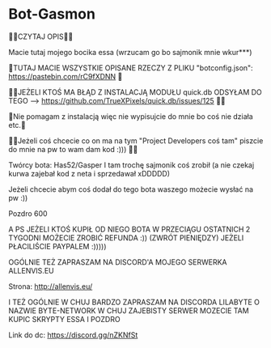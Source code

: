 # Bot-Gasmon

🔻🔻CZYTAJ OPIS🔻🔻

Macie tutaj mojego bocika essa (wrzucam go bo sajmonik mnie wkur***) 

🔸TUTAJ MACIE WSZYSTKIE OPISANE RZECZY Z PLIKU "botconfig.json": https://pastebin.com/rC9fXDNN 🔸

🛑🛑JEŻELI KTOŚ MA BŁĄD Z INSTALACJĄ MODUŁU quick.db ODSYŁAM DO TEGO --> https://github.com/TrueXPixels/quick.db/issues/125 🛑🛑

🔸Nie pomagam z instalacją więc nie wypisujcie do mnie bo coś nie działa etc.🔸

🛑🛑Jeżeli coś chcecie co on ma na tym "Project Developers coś tam" piszcie do mnie na pw to wam dam kod :))) 🛑🛑

Twórcy bota:
Has52/Gasper
I tam trochę sajmonik coś zrobił (a nie czekaj kurwa zajebał kod z neta i sprzedawał xDDDDD)

Jeżeli chcecie abym coś dodał do tego bota waszego możecie wysłać na pw :)) 

Pozdro 600


A PS JEŻELI KTOŚ KUPIŁ OD NIEGO BOTA W PRZECIĄGU OSTATNICH 2 TYGODNI MOŻECIE ZROBIĆ REFUNDA :)) (ZWRÓT PIENIĘDZY) JEŻELI PŁACILIŚCIE PAYPALEM :)))))




OGÓLNIE TEŻ ZAPRASZAM NA DISCORD'A MOJEGO SERWERKA ALLENVIS.EU

Strona: http://allenvis.eu/

I TEŻ OGÓLNIE W CHUJ BARDZO ZAPRASZAM NA DISCORDA LILABYTE O NAZWIE BYTE-NETWORK W CHUJ ZAJEBISTY SERWER MOZECIE TAM KUPIC SKRYPTY ESSA I POZDRO

Link do dc: https://discord.gg/nZKNfSt
